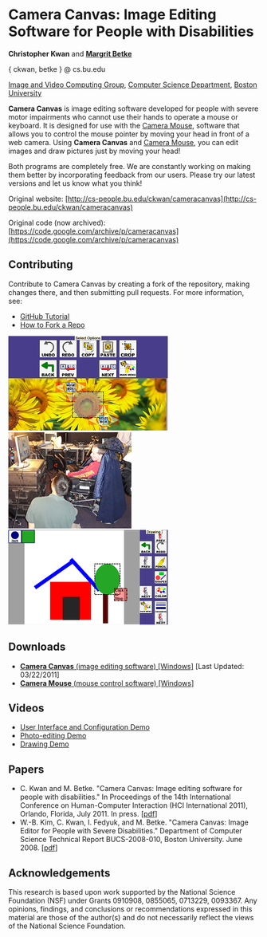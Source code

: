 # Camera Canvas: Image Editing Software for People with Disabilities

**Christopher Kwan** and [**Margrit Betke**](http://www.cs.bu.edu/~betke/)

{ ckwan, betke } @ cs.bu.edu

[Image and Video Computing Group](http://www.cs.bu.edu/groups/ivc/), [Computer Science Department](http://www.cs.bu.edu/), [Boston University](http://www.bu.edu/)

**Camera Canvas** is image editing software developed for people with severe motor impairments who cannot use their hands to operate a mouse or keyboard. It is designed for use with the [Camera Mouse](http://cameramouse.bu.edu/), software that allows you to control the mouse pointer by moving your head in front of a web camera. Using **Camera Canvas** and [Camera Mouse](http://cameramouse.bu.edu/), you can edit images and draw pictures just by moving your head!

Both programs are completely free. We are constantly working on making them better by incorporating feedback from our users. Please try our latest versions and let us know what you think!

Original website: [http://cs-people.bu.edu/ckwan/cameracanvas](http://cs-people.bu.edu/ckwan/cameracanvas)

Original code (now archived): [https://code.google.com/archive/p/cameracanvas](https://code.google.com/archive/p/cameracanvas)

## Contributing

Contribute to Camera Canvas by creating a fork of the repository, making changes there, and then submitting pull requests. For more information, see:
* [GitHub Tutorial](https://guides.github.com/activities/hello-world/)
* [How to Fork a Repo](https://help.github.com/articles/fork-a-repo/)

[![Photo editing in Camera Canvas](./images/HorizontalBigCrop25Percent.png)](./images/HorizontalBigCrop.png) [![A user using Camera Canvas](./images/UserStudy33Percent.png)](./images/UserStudy.png) [![Drawing in Camera Canvas](./images/VerticalSmallDraw25Percent.png)](./images/VerticalSmallDraw.png)

## Downloads

*   [**Camera Canvas** (image editing software) [Windows]](http://cs-people.bu.edu/ckwan/cameracanvas/CameraCanvasInstaller.zip) [Last Updated: 03/22/2011]
*   [**Camera Mouse** (mouse control software) [Windows]](http://cameramouse.bu.edu/)

## Videos

* [User Interface and Configuration Demo](http://www.youtube.com/watch?v=Ox3atxN1AUg)
* [Photo-editing Demo](http://www.youtube.com/watch?v=i6aMR-oThCM)
* [Drawing Demo](http://www.youtube.com/watch?v=iK8G-qCgaO8)

## Papers

*   C. Kwan and M. Betke. "Camera Canvas: Image editing software for people with disabilities." In Proceedings of the 14th International Conference on Human-Computer Interaction (HCI International 2011), Orlando, Florida, July 2011\. In press. [[pdf](http://www.cs.bu.edu/techreports/pdf/2011-007-camera-canvas.pdf)]
*   W.-B. Kim, C. Kwan, I. Fedyuk, and M. Betke. "Camera Canvas: Image Editor for People with Severe Disabilities." Department of Computer Science Technical Report BUCS-2008-010, Boston University. June 2008\. [[pdf](http://www.cs.bu.edu/faculty/betke/papers/2008-010-camera-canvas.pdf)]

## Acknowledgements

This research is based upon work supported by the National Science Foundation (NSF) under Grants 0910908, 0855065, 0713229, 0093367. Any opinions, findings, and conclusions or recommendations expressed in this material are those of the author(s) and do not necessarily reflect the views of the National Science Foundation.
